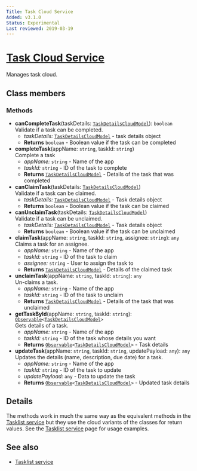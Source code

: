 ```yaml
---
Title: Task Cloud Service
Added: v3.1.0
Status: Experimental
Last reviewed: 2019-03-19
---
```


# [Task Cloud Service](../../../lib/process-services-cloud/src/lib/task/task-header/services/task-cloud.service.ts "Defined in task-cloud.service.ts")

Manages task cloud.

## Class members

### Methods

-   **canCompleteTask**(taskDetails: [`TaskDetailsCloudModel`](../../../lib/process-services-cloud/src/lib/task/start-task/models/task-details-cloud.model.ts)): `boolean`<br/>
    Validate if a task can be completed.
    -   _taskDetails:_ [`TaskDetailsCloudModel`](../../../lib/process-services-cloud/src/lib/task/start-task/models/task-details-cloud.model.ts)  - task details object
    -   **Returns** `boolean` - Boolean value if the task can be completed
-   **completeTask**(appName: `string`, taskId: `string`)<br/>
    Complete a task
    -   _appName:_ `string`  - Name of the app
    -   _taskId:_ `string`  -  ID of the task to complete
    -   **Returns** [`TaskDetailsCloudModel`](../../../lib/process-services-cloud/src/lib/task/start-task/models/task-details-cloud.model.ts) - Details of the task that was completed
-   **canClaimTask**(taskDetails: [`TaskDetailsCloudModel`](../../lib/process-services-cloud/src/lib/task/start-filters/models/task-details-cloud.model.ts))<br/>
    Validate if a task can be claimed.
    -   _taskDetails:_ [`TaskDetailsCloudModel`](../../lib/process-services-cloud/src/lib/task/start-filters/models/task-details-cloud.model.ts)  - Task details object
    -   **Returns** `boolean` - Boolean value if the task can be claimed
-   **canUnclaimTask**(taskDetails: [`TaskDetailsCloudModel`](../../lib/process-services-cloud/src/lib/task/start-filters/models/task-details-cloud.model.ts))<br/>
    Validate if a task can be unclaimed.
    -   _taskDetails:_ [`TaskDetailsCloudModel`](../../lib/process-services-cloud/src/lib/task/start-filters/models/task-details-cloud.model.ts)  - Task details object
    -   **Returns** `boolean` - Boolean value if the task can be unclaimed
-   **claimTask**(appName: `string`, taskId: `string`, assignee: `string`): `any`<br/>
    Claims a task for an assignee.
    -   _appName:_ `string`  - Name of the app
    -   _taskId:_ `string`  - ID of the task to claim
    -   _assignee:_ `string`  - User to assign the task to
    -   **Returns** [`TaskDetailsCloudModel`](../../../lib/process-services-cloud/src/lib/task/start-task/models/task-details-cloud.model.ts) - Details of the claimed task
-   **unclaimTask**(appName: `string`, taskId: `string`): `any`<br/>
    Un-claims a task.
    -   _appName:_ `string`  - Name of the app
    -   _taskId:_ `string`  - ID of the task to unclaim
    -   **Returns** [`TaskDetailsCloudModel`](../../../lib/process-services-cloud/src/lib/task/start-task/models/task-details-cloud.model.ts) - Details of the task that was unclaimed
-   **getTaskById**(appName: `string`, taskId: `string`): [`Observable`](http://reactivex.io/documentation/observable.html)`<`[`TaskDetailsCloudModel`](../../lib/process-services-cloud/src/lib/task/start-task/models/task-details-cloud.model.ts)`>`<br/>
    Gets details of a task.
    -   _appName:_ `string`  - Name of the app
    -   _taskId:_ `string`  - ID of the task whose details you want
    -   **Returns** [`Observable`](http://reactivex.io/documentation/observable.html)`<`[`TaskDetailsCloudModel`](../../lib/process-services-cloud/src/lib/task/start-task/models/task-details-cloud.model.ts)`>` - Task details
-   **updateTask**(appName: `string`, taskId: `string`, updatePayload: `any`): `any`<br/>
    Updates the details (name, description, due date) for a task.
    -   _appName:_ `string`  - Name of the app
    -   _taskId:_ `string`  - ID of the task to update
    -   _updatePayload:_ `any`  - Data to update the task
    -   **Returns** [`Observable`](http://reactivex.io/documentation/observable.html)`<`[`TaskDetailsCloudModel`](../../lib/process-services-cloud/src/lib/task/start-task/models/task-details-cloud.model.ts)`>` - Updated task details

## Details

The methods work in much the same way as the equivalent methods in the
[Tasklist service](../../process-services/services/tasklist.service.md)
but they use the cloud variants of the classes for return values. See the
[Tasklist service](../../process-services/services/tasklist.service.md) page for usage examples.

## See also

-   [Tasklist service](../../process-services/services/tasklist.service.md)
